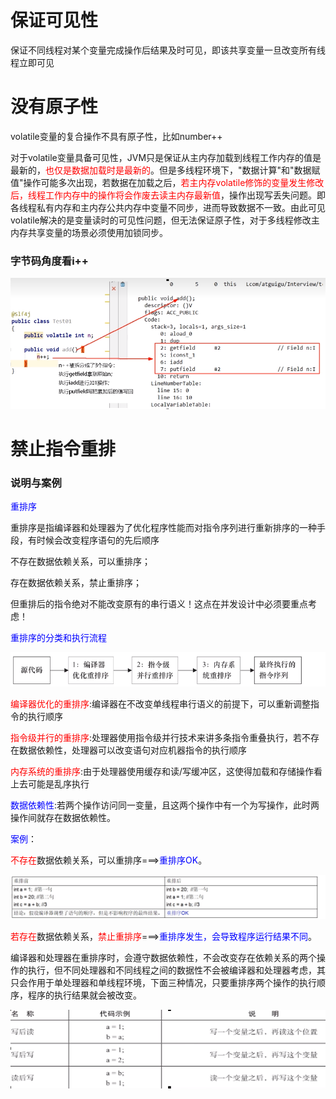 # 保证可见性

保证不同线程对某个变量完成操作后结果及时可见，即该共享变量一旦改变所有线程立即可见

# 没有原子性

volatile变量的复合操作不具有原子性，比如number++

对于volatile变量具备可见性，JVM只是保证从主内存加载到线程工作内存的值是最新的，<font color = 'red'>也仅是数据加载时是最新的</font>。但是多线程环境下，"数据计算"和"数据赋值"操作可能多次出现，若数据在加载之后，<font color = 'red'>若主内存volatile修饰的变量发生修改后，线程工作内存中的操作将会作废去读主内存最新值</font>，操作出现写丢失问题。即各线程私有内存和主内存公共内存中变量不同步，进而导致数据不一致。由此可见volatile解决的是变量读时的可见性问题，但无法保证原子性，对于多线程修改主内存共享变量的场景必须使用加锁同步。

### 字节码角度看i++

![image-20230708171340457](images/3.字节码角度看i++.png)

# 禁止指令重排

### 说明与案例

<font color = 'blue'>重排序</font>

重排序是指编译器和处理器为了优化程序性能而对指令序列进行重新排序的一种手段，有时候会改变程序语句的先后顺序

不存在数据依赖关系，可以重排序；

存在数据依赖关系，禁止重排序；

但重排后的指令绝对不能改变原有的串行语义！这点在并发设计中必须要重点考虑！

<font color = 'blue'>重排序的分类和执行流程</font>

![image-20230708172302092](images/4.指令重排序流程.png)

<font color = 'red'>编译器优化的重排序</font>:编译器在不改变单线程串行语义的前提下，可以重新调整指令的执行顺序

<font color = 'red'>指令级并行的重排序</font>:处理器使用指令级并行技术来讲多条指令重叠执行，若不存在数据依赖性，处理器可以改变语句对应机器指令的执行顺序

<font color = 'red'>内存系统的重排序</font>:由于处理器使用缓存和读/写缓冲区，这使得加载和存储操作看上去可能是乱序执行

<font color = 'blue'>数据依赖性</font>:若两个操作访问同一变量，且这两个操作中有一个为写操作，此时两操作间就存在数据依赖性。

<font color = 'blue'>案例</font>：

<font color = 'red'>不存在</font>数据依赖关系，可以重排序===><font color = 'blue'>重排序OK</font>。

![image-20230708172640674](images/5.不存在数据依赖可以重排序.png)

<font color = 'red'>若存在</font>数据依赖关系，<font color = 'red'>禁止重排序</font>===><font color = 'blue'>重排序发生，会导致程序运行结果不同</font>。

编译器和处理器在重排序时，会遵守数据依赖性，不会改变存在依赖关系的两个操作的执行，但不同处理器和不同线程之间的数据性不会被编译器和处理器考虑，其只会作用于单处理器和单线程环境，下面三种情况，只要重排序两个操作的执行顺序，程序的执行结果就会被改变。

![image-20230708173041995](images/6.有依赖关系禁止指令重排.png)



